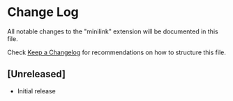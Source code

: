 # Change Log

All notable changes to the "minilink" extension will be documented in this file.

Check [Keep a Changelog](http://keepachangelog.com/) for recommendations on how to structure this file.

## [Unreleased]

- Initial release